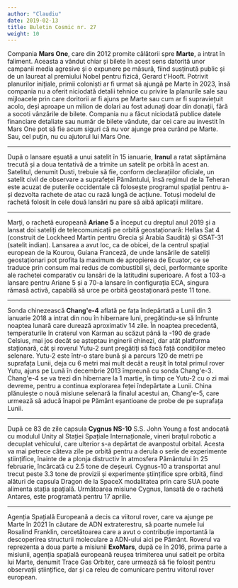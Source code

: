 ```yaml
---
author: "Claudiu"
date: 2019-02-13
title: Buletin Cosmic nr. 27
weight: 10
---
```


Compania **Mars One**, care din 2012 promite călătorii spre **Marte**, a intrat în faliment. Aceasta a vândut chiar și bilete în acest sens datorită unor campanii media agresive și o expunere pe măsură, fiind susținută public și de un laureat al premiului Nobel pentru fizică, Gerard t'Hooft. Potrivit planurilor inițiale, primii coloniști ar fi urmat să ajungă pe Marte în 2023, însă compania nu a oferit niciodată detalii tehnice cu privire la planurile sale sau mijloacele prin care doritorii ar fi ajuns pe Marte sau cum ar fi supraviețuit acolo, deși aproape un milion de dolari au fost adunați doar din donații, fără a socoti vânzările de bilete. Compania nu a făcut niciodată publice datele financiare detaliate sau număr de bilete vândute, dar cei care au investit în Mars One pot să fie acum siguri că nu vor ajunge prea curând pe Marte. Sau, cel puțin, nu cu ajutorul lui Mars One.

----

După o lansare eșuată a unui satelit în 15 ianuarie, **Iranul** a ratat săptămâna trecută și a doua tentativă de a trimite un satelit pe orbită în acest an. Satelitul, denumit Dusti, trebuie să fie, conform declarațiilor oficiale, un satelit civil de observare a suprafeței Pământului, însă regimul de la Teheran este acuzat de puterile occidentale că folosește programul spațial pentru a-și dezvolta rachete de atac cu rază lungă de acțiune. Totuși modelul de rachetă folosit în cele două lansări nu pare să aibă aplicații militare.

----

Marți, o rachetă europeană **Ariane 5** a început cu dreptul anul 2019 și a lansat doi sateliți de telecomunicații pe orbită geostaționară: Hellas Sat 4 (construit de Lockheed Martin pentru Grecia și Arabia Saudită) și GSAT-31 (satelit indian). Lansarea a avut loc, ca de obicei, de la centrul spațial european de la Kourou, Guiana Franceză, de unde lansările de sateliți geostaționari pot profita la maximum de apropierea de Ecuator, ce se traduce prin consum mai redus de combustibil și, deci, performanțe sporite ale rachetei comparativ cu lansări de la latitudini superioare. A fost a 103-a lansare pentru Ariane 5 și a 70-a lansare în configurația ECA, singura rămasă activă, capabilă să urce pe orbită geostaționară peste 11 tone.

----

Sonda chinezească **Chang'e-4** aflată pe fața îndepărtată a Lunii din 3 ianuarie 2018 a intrat din nou în hibernare luni, pregătindu-se să înfrunte noaptea lunară care durează aproximativ 14 zile. În noaptea precedentă, temperaturile în craterul von Karman au scăzut până la -190 de grade Celsius, mai jos decât se așteptau inginerii chinezi, dar atât platforma staționară, cât și roverul Yutu-2 sunt pregătiți să facă față condițiilor meteo selenare. Yutu-2 este într-o stare bună și a parcurs 120 de metri pe suprafața Lunii, deja cu 6 metri mai mult decât a reușit în total primul rover Yutu, ajuns pe Lună în decembrie 2013 împreună cu sonda Chang'e-3. Chang'e-4 se va trezi din hibernare la 1 martie, în timp ce Yutu-2 cu o zi mai devreme, pentru a continua explorarea feței îndepărtate a Lunii. China plănuiește o nouă misiune selenară la finalul acestui an, Chang'e-5, care urmează să aducă înapoi pe Pământ eșantioane de probe de pe suprafața Lunii.

----

După ce 83 de zile capsula **Cygnus NS-10** S.S. John Young a fost andocată cu modulul Unity al Stației Spațiale Internaționale, vineri brațul robotic a decuplat vehiculul, care ulterior s-a depărtat de avanpostul orbital. Acesta va mai petrece câteva zile pe orbită pentru a derula o serie de experimente științifice, înainte de a plonja distructiv în atmosfera Pământului în 25 februarie, încărcată cu 2.5 tone de deșeuri. Cygnus-10 a transportat anul trecut peste 3.3 tone de provizii și experimente științifice spre orbită, fiind alături de capsula Dragon de la SpaceX modalitatea prin care SUA poate alimenta stația spațială. Următoarea misiune Cygnus, lansată de o rachetă Antares, este programată pentru 17 aprilie.

----

Agenția Spațială Europeană a decis ca viitorul rover, care va ajunge pe Marte în 2021 în căutare de ADN extraterestru, să poarte numele lui Rosalind Franklin, cercetătoarea care a avut o contribuție importantă la descoperirea structurii moleculare a ADN-ului aici pe Pământ. Roverul va reprezenta a doua parte a misiunii **ExoMars**, după ce în 2016, prima parte a misiunii, agenția spațială europeană reușea trimiterea unui satleit pe orbita lui Marte, denumit Trace Gas Orbiter, care urmează să fie folosit pentru observații științifice, dar și ca releu de comunicare pentru viitorul rover european.